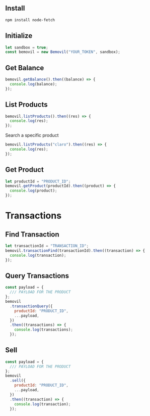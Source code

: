 ## Install

```bash
npm install node-fetch
```

## Initialize

```js
let sandbox = true;
const bemovil = new Bemovil("YOUR_TOKEN", sandbox);
```

## Get Balance

```js
bemovil.getBalance().then((balance) => {
  console.log(balance);
});
```

## List Products

```js
bemovil.listProducts().then((res) => {
  console.log(res);
});
```

Search a specific product

```js
bemovil.listProducts("claro").then((res) => {
  console.log(res);
});
```

## Get Product

```js
let productId = "PRODUCT_ID";
bemovil.getProduct(productId).then((product) => {
  console.log(product);
});
```

# Transactions

## Find Transaction

```js
let transactionId = "TRANSACTION_ID";
bemovil.transactionFind(transactionId).then((transaction) => {
  console.log(transaction);
});
```

## Query Transactions

```js
const payload = {
  /// PAYLOAD FOR THE PRODUCT
};
bemovil
  .transactionQuery({
    productId: "PRODUCT_ID",
    ...payload,
  })
  .then((transactions) => {
    console.log(transactions);
  });
```

## Sell

```js
const payload = {
  /// PAYLOAD FOR THE PRODUCT
};
bemovil
  .sell({
    productId: "PRODUCT_ID",
    ...payload,
  })
  .then((transaction) => {
    console.log(transaction);
  });
```
